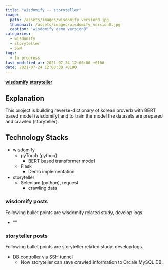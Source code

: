 ```yaml
---
title: "wisdomify -- storyteller"
image: 
  path: /assets/images/wisdomify_version0.jpg
  thumbnail: /assets/images/wisdomify_version0.jpg
  caption: "wisdomify demo version0"
categories: 
  - wisdomify
  - storyteller
  - SGM
tags:
  - In progress
last_modified_at: 2021-07-24 12:00:00 +0100
date: 2021-07-24 12:00:00 +0100
---
```


[**wisdomify**](https://github.com/eubinecto/wisdomify)
[**storyteller**](https://github.com/ArtemisDicoTiar/storyteller)

## Explanation

This project is building reverse-dictionary of korean proverb with BERT based model (wisdomify) and to train the model the datasets are prepared and crawled (storyteller).

## Technology Stacks

* wisdomify
  * pyTorch (python)
    * BERT based transformer model
  * Flask
    * Demo implementation
* storyteller
  * Selenium (python), request
    * crawling data

### wisdomify posts

Following bullet points are wisdomify related study, develop logs.

* ""

### storyteller posts

Following bullet points are storyteller related study, develop logs.

* [DB controller via SSH tunnel](https://artemisdicotiar.github.io/cloud%20server/storyteller/2021/07/27/orcaleDB-python-controller.html)
  * Now storyteller can save crawled information to Orcale MySQL DB.
